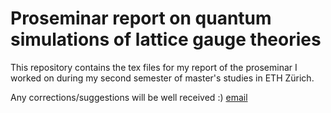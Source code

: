 # Proseminar report on quantum simulations of lattice gauge theories

This repository contains the tex files for my report of the proseminar I worked on during my second semester of master's studies in ETH Zürich.

Any corrections/suggestions will be well received :) [email](mailto:juanfernandezdlg@gmail.com)
